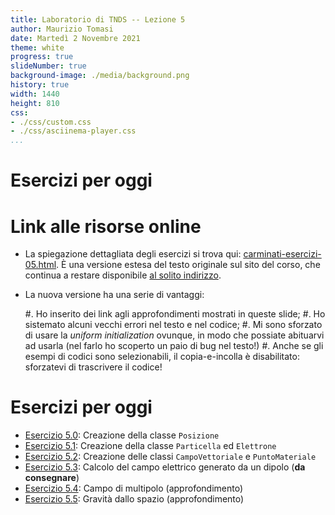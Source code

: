 ```yaml
---
title: Laboratorio di TNDS -- Lezione 5
author: Maurizio Tomasi
date: Martedì 2 Novembre 2021
theme: white
progress: true
slideNumber: true
background-image: ./media/background.png
history: true
width: 1440
height: 810
css:
- ./css/custom.css
- ./css/asciinema-player.css
...
```


# Esercizi per oggi

# Link alle risorse online

-   La spiegazione dettagliata degli esercizi si trova qui: [carminati-esercizi-05.html](carminati-esercizi-05.html). È una versione estesa del testo originale sul sito del corso, che continua a restare disponibile [al solito indirizzo](http://labmaster.mi.infn.it/Laboratorio2/labTNDS/lectures_1819/lezione5_1819_nuova.html).

-   La nuova versione ha una serie di vantaggi:

    #.   Ho inserito dei link agli approfondimenti mostrati in queste slide;
    #.   Ho sistemato alcuni vecchi errori nel testo e nel codice;
    #.   Mi sono sforzato di usare la *uniform initialization* ovunque, in modo che possiate abituarvi ad usarla (nel farlo ho scoperto un paio di bug nel testo!)
    #.   Anche se gli esempi di codici sono selezionabili, il copia-e-incolla è disabilitato: sforzatevi di trascrivere il codice!

# Esercizi per oggi

-   [Esercizio 5.0](carminati-esercizi-05.html#5.0): Creazione della classe `Posizione`
-   [Esercizio 5.1](carminati-esercizi-05.html#5.1): Creazione della classe `Particella` ed `Elettrone`
-   [Esercizio 5.2](carminati-esercizi-05.html#5.2): Creazione delle classi `CampoVettoriale` e `PuntoMateriale`
-   [Esercizio 5.3](carminati-esercizi-05.html#5.3): Calcolo del campo elettrico generato da un dipolo (**da consegnare**)
-   [Esercizio 5.4](carminati-esercizi-05.html#5.4): Campo di multipolo (approfondimento)
-   [Esercizio 5.5](carminati-esercizi-05.html#5.5): Gravità dallo spazio (approfondimento)
